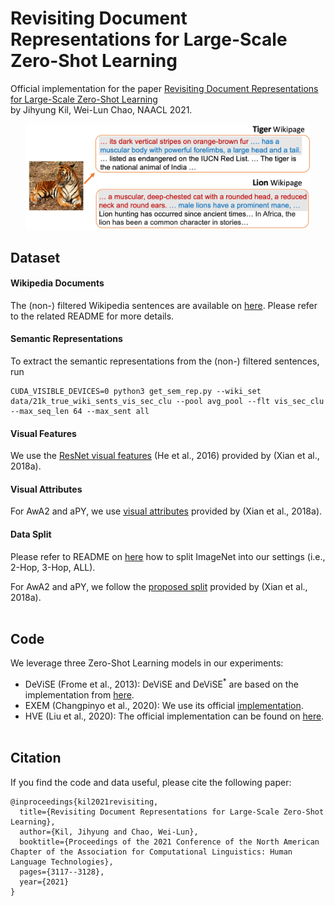 # Revisiting Document Representations for Large-Scale <br/> Zero-Shot Learning

Official implementation for the paper [Revisiting Document Representations for Large-Scale Zero-Shot Learning](https://arxiv.org/abs/2104.10355) <br/> by Jihyung Kil, Wei-Lun Chao, NAACL 2021.

<p align="center">
  <img src="./figs/zsl_app.png" width="90%" height="5%"></center>
</p>

## Dataset
#### Wikipedia Documents
The (non-) filtered Wikipedia sentences are available on [here](https://drive.google.com/drive/u/0/folders/1oFo4CsYcU0t7EOb9DwJX26JQgT_i9BIw). Please refer to the related README for more details.

#### Semantic Representations
To extract the semantic representations from the (non-) filtered sentences, run

```
CUDA_VISIBLE_DEVICES=0 python3 get_sem_rep.py --wiki_set data/21k_true_wiki_sents_vis_sec_clu --pool avg_pool --flt vis_sec_clu --max_seq_len 64 --max_sent all
```

#### Visual Features
We use the [ResNet visual features](https://www.mpi-inf.mpg.de/departments/computer-vision-and-machine-learning/research/zero-shot-learning/zero-shot-learning-the-good-the-bad-and-the-ugly) (He et al., 2016) provided by (Xian et al., 2018a).

#### Visual Attributes
For AwA2 and aPY, we use [visual attributes](https://www.mpi-inf.mpg.de/departments/computer-vision-and-machine-learning/research/zero-shot-learning/zero-shot-learning-the-good-the-bad-and-the-ugly) provided by (Xian et al., 2018a). 

#### Data Split
Please refer to README on [here](https://drive.google.com/drive/u/0/folders/1oFo4CsYcU0t7EOb9DwJX26JQgT_i9BIw) how to split ImageNet into our settings (i.e., 2-Hop, 3-Hop, ALL).

For AwA2 and aPY, we follow the [proposed split](https://www.mpi-inf.mpg.de/departments/computer-vision-and-machine-learning/research/zero-shot-learning/zero-shot-learning-the-good-the-bad-and-the-ugly) provided by (Xian et al., 2018a). <br/><br/>

## Code
We leverage three Zero-Shot Learning models in our experiments:
* DeViSE (Frome et al., 2013): DeViSE and DeViSE<sup>*</sup> are based on the implementation from [here](https://github.com/TristHas/GOZ).
* EXEM (Changpinyo et al., 2020): We use its official [implementation](https://github.com/pujols/Zero-shot-learning-journal).
* HVE (Liu et al., 2020): The official implementation can be found on [here](https://github.com/ShaoTengLiu/Hyperbolic_ZSL).<br/><br/>

## Citation
If you find the code and data useful, please cite the following paper:
```
@inproceedings{kil2021revisiting,
  title={Revisiting Document Representations for Large-Scale Zero-Shot Learning},
  author={Kil, Jihyung and Chao, Wei-Lun},
  booktitle={Proceedings of the 2021 Conference of the North American Chapter of the Association for Computational Linguistics: Human Language Technologies},
  pages={3117--3128},
  year={2021}
}
```
